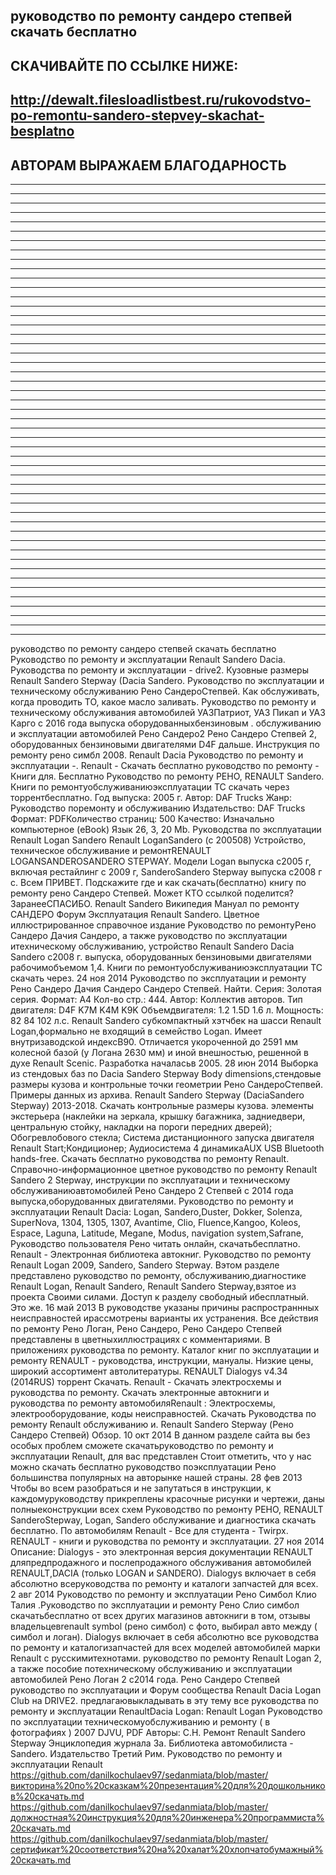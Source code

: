 руководство по ремонту сандеро степвей скачать бесплатно
--------------------------------------------------
СКАЧИВАЙТЕ ПО ССЫЛКЕ НИЖЕ:
--------------------------------------------------
http://dewalt.filesloadlistbest.ru/rukovodstvo-po-remontu-sandero-stepvey-skachat-besplatno
--------------------------------------------------
АВТОРАМ ВЫРАЖАЕМ БЛАГОДАРНОСТЬ
--------------------------------------------------
--------------------------------------------------
--------------------------------------------------
--------------------------------------------------
--------------------------------------------------
--------------------------------------------------
--------------------------------------------------
--------------------------------------------------
--------------------------------------------------
--------------------------------------------------
--------------------------------------------------
--------------------------------------------------
--------------------------------------------------
--------------------------------------------------
--------------------------------------------------
--------------------------------------------------
--------------------------------------------------
--------------------------------------------------
--------------------------------------------------
--------------------------------------------------
--------------------------------------------------
--------------------------------------------------
--------------------------------------------------
--------------------------------------------------
--------------------------------------------------
--------------------------------------------------
--------------------------------------------------
--------------------------------------------------
--------------------------------------------------
--------------------------------------------------
--------------------------------------------------
--------------------------------------------------
--------------------------------------------------
--------------------------------------------------
--------------------------------------------------
--------------------------------------------------
--------------------------------------------------
--------------------------------------------------
--------------------------------------------------
--------------------------------------------------
--------------------------------------------------
--------------------------------------------------
--------------------------------------------------
--------------------------------------------------
--------------------------------------------------
--------------------------------------------------
--------------------------------------------------
--------------------------------------------------
--------------------------------------------------
--------------------------------------------------
руководство по ремонту сандеро степвей скачать бесплатно Руководство по ремонту и эксплуатации Renault Sandero  Dacia. Руководства по ремонту и эксплуатации - drive2. Кузовные размеры Renault Sandero Stepway (Dacia Sandero. Руководство по эксплуатации и техническому обслуживанию Рено СандероСтепвей. Как обслуживать, когда проводить ТО, какое масло заливать. Руководство по ремонту и техническому обслуживания автомобилей УАЗПатриот, УАЗ Пикап и УАЗ Карго с 2016 года выпуска оборудованныхбензиновым . обслуживанию и эксплуатации автомобилей Рено Сандеро2  Рено Сандеро Степвей 2, оборудованных бензиновыми двигателями D4F дальше. Инструкция по ремонту рено симбл 2008. Renault  Dacia Руководство по ремонту и эксплуатации -. Renault - Скачать бесплатно руководство по ремонту - Книги для. Бесплатно Руководство по ремонту РЕНО, RENAULT Sandero. Книги по ремонтуобслуживаниюэксплуатации ТС скачать через торрентбесплатно.  Год выпуска: 2005 г. Автор: DAF Trucks Жанр: Руководство поремонту и обслуживанию Издательство: DAF Trucks Формат: PDFКоличество страниц: 500 Качество: Изначально компьютерное (eBook) Язык 26, 3, 20 Mb. Руководства по эксплуатации Renault Logan  Sandero Renault LoganSandero (с 200508) Устройство, техническое обслуживание и ремонтRENAULT LOGANSANDEROSANDERO STEPWAY. Модели Logan выпуска с2005 г, включая рестайлинг с 2009 г, SanderoSandero Stepway выпуска с2008 г с. Всем ПРИВЕТ. Подскажите где и как скачать(бесплатно) книгу по ремонту рено Сандеро Степвей. Может КТО ссылкой поделится? ЗаранееСПАСИБО. Renault Sandero  Википедия
Мануал по ремонту САНДЕРО  Форум Эксплуатация Renault Sandero. Цветное иллюстрированное справочное издание Руководство по ремонтуРено Сандеро Дачия Сандеро, а также руководство по эксплуатации итехническому обслуживанию, устройство Renault Sandero  Dacia Sandero с2008 г. выпуска, оборудованных бензиновыми двигателями рабочимобъемом 1,4. Книги по ремонтуобслуживаниюэксплуатации ТС скачать через. 24 ноя 2014  Руководство по эксплуатации и ремонту Рено Сандеро  Дачия Сандеро Сандеро Степвей. Найти. Серия: Золотая серия. Формат: А4 Кол-во стр.: 444. Автор: Коллектив авторов. Тип двигателя: D4F  K7M  K4M  K9K Объемдвигателя: 1.2  1.5D  1.6 л. Мощность: 82  84  102 л.с. Renault Sandero  субкомпактный хэтчбек на шасси Renault Logan,формально не входящий в семейство Logan. Имеет внутризаводской индексB90. Отличается укороченной до 2591 мм колесной базой (у Логана 2630 мм) и иной внешностью, решенной в духе Renault Scenic. Разработка началасьв 2005. 28 июн 2014  Выборка из стендовых баз по Dacia Sandero Stepway Body dimensions,стендовые размеры кузова и контрольные точки геометрии Рено СандероСтепвей. Примеры данных из архива. Renault Sandero Stepway (DaciaSandero Stepway) 2013-2018. Скачать контрольные размеры кузова. элементы экстерьера (наклейки на зеркала, крышку багажника, задниедвери, центральную стойку, накладки на пороги передних дверей); Обогревлобового стекла; Система дистанционного запуска двигателя Renault Start;Кондиционер; Аудиосистема 4 динамикаAUX  USB  Bluetooth  hands-free. Скачать бесплатно руководства по ремонту Renault.  Справочно-информационное цветное руководство по ремонту Renault Sandero 2 Stepway, инструкции по эксплуатации и техническому обслуживаниюавтомобилей Рено Сандеро 2  Степвей с 2014 года выпуска,оборудованных двигателями. Руководство по ремонту и эксплуатации Renault  Dacia: Logan, Sandero,Duster, Dokker, Solenza, SuperNova, 1304, 1305, 1307, Avantime, Clio, Fluence,Kangoo, Koleos, Espace, Laguna, Latitude, Megane, Modus, navigation system,Safrane,  Руководство пользователя Рено читать онлайн, скачатьбесплатно. Renault - Электронная библиотека автокниг. Руководство по ремонту Renault Logan 2009, Sandero, Sandero Stepway. Вэтом разделе представлено руководство по ремонту, обслуживанию,диагностике Renault Logan, Renault Sandero, Renault Sandero Stepway,взятое из проекта Своими силами. Доступ к разделу свободный ибесплатный. Это же. 16 май 2013  В руководстве указаны причины распространнных неисправностей ирассмотрены варианты их устранения. Все действия по ремонту Рено Логан, Рено Сандеро, Рено Сандеро Степвей представлены в цветныхиллюстрациях с комментариями. В приложениях руководства по ремонту. Каталог книг по эксплуатации и ремонту RENAULT - руководства, инструкции, мануалы. Низкие цены, широкий ассортимент автолитературы.
RENAULT Dialogys v4.34 (2014RUS) торрент Скачать. Renault - Скачать электросхемы и руководства по ремонту. Скачать электронные автокниги и руководства по ремонту автомобиляRenault : Электросхемы, электрооборудование, коды неисправностей. Скачать Руководства по ремонту Renault обслуживанию и. Renault Sandero Stepway (Рено Сандеро Степвей)  Обзор. 10 окт 2014  В данном разделе сайта вы без особых проблем сможете скачатьруководство по ремонту и эксплуатации Renault, для вас представлен Стоит отметить, что у нас можно скачать бесплатно руководство поэксплуатации Рено большинства популярных на авторынке нашей страны. 28 фев 2013  Чтобы во всем разобраться и не запутаться в инструкции, к каждомуруководству прикреплены красочные рисунки и чертежи, даны полныеконструкции всех схем  Руководство по ремонту РЕНО, RENAULT SanderoStepway, Logan, Sandero обслуживание и диагностика скачать бесплатно. По автомобилям Renault - Все для студента - Twirpx. RENAULT - книги и руководства по ремонту и эксплуатации. 27 ноя 2014  Описание: Dialogys - это электронная версия документации RENAULT дляпредпродажного и послепродажного обслуживания автомобилей RENAULT,DACIA (только LOGAN и SANDERO). Dialogys включает в себя абсолютно всеруководства по ремонту и каталоги запчастей для всех. 2 авг 2014  Руководство по ремонту и эксплуатации Рено Симбол Клио Талия .Руководство по эксплуатации и ремонту Рено Слио симбол скачатьбесплатно  от всех других магазинов автокниги в том, отзывы владельцевrenault symbol (рено симбол) с фото, выбирал авто между ( симбол и логан). Dialogys включает в себя абсолютно все руководства по ремонту и каталогизапчастей для всех моделей автомобилей марки Renault с русскимитехнотами.  руководство по ремонту Renault Logan 2, а также пособие потехническому обслуживанию и эксплуатации автомобилей Рено Логан 2 с2014 года. Рено Сандеро Степвей руководство по эксплуатации и
Форум сообщества Renault Dacia Logan Club на DRIVE2. предлагаювыкладывать в эту тему все руководства по ремонту и эксплуатации RenaultDacia Logan: Renault Logan Руководство по эксплуатации техническомуобслуживанию и ремонту ( в фотографиях ) 2007 DJVU, PDF Авторы: С.Н. Ремонт Renault Sandero Stepway  Энциклопедия журнала За. Библиотека автомобилиста - Sandero. Издательство Третий Рим. Руководство по ремонту и эксплуатации Renault
https://github.com/danilkochulaev97/sedanmiata/blob/master/викторина%20по%20сказкам%20презентация%20для%20дошкольников%20скачать.md
https://github.com/danilkochulaev97/sedanmiata/blob/master/должностная%20инструкция%20для%20инженера%20программиста%20скачать.md
https://github.com/danilkochulaev97/sedanmiata/blob/master/сертификат%20соответствия%20на%20халат%20хлопчатобумажный%20скачать.md